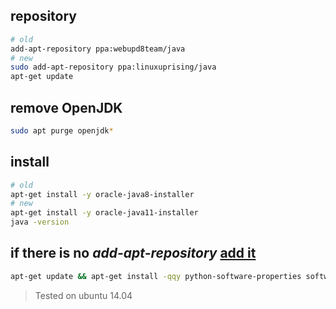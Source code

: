 ## repository

```bash
# old
add-apt-repository ppa:webupd8team/java
# new
sudo add-apt-repository ppa:linuxuprising/java
apt-get update
```
## remove OpenJDK

```bash
sudo apt purge openjdk*
```

## install

```bash
# old
apt-get install -y oracle-java8-installer
# new
apt-get install -y oracle-java11-installer
java -version
```

## if there is no *add-apt-repository* [add it](./common.md)

```bash
apt-get update && apt-get install -qqy python-software-properties software-properties-common
```

> Tested on ubuntu 14.04
